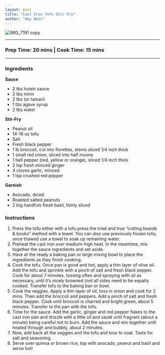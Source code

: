 ```yaml
---
layout: post
title: "Cast Iron Tofu Stir Fry"
author: "Amy Neis"
---
```


![IMG_7191 copy](https://user-images.githubusercontent.com/18628685/116429899-f137ba80-a80b-11eb-91bb-be95262596f6.JPG)

---
### Prep Time: 20 mins | Cook Time: 15 mins
---

### Ingredients

**Sauce**
- 2 tbs hoisin sauce
- 2 tbs mirin
- 2 tbs (or tamari)
- 1 tbs agave syrup
- 2 tbs water

**Stir-Fry**
- Peanut oil 
- 14-16 oz tofu
- Salt
- Fresh black pepper
- 1 lb broccoli, cut into florettes, stems sliced 1/4 inch thick
- 1 small red onion, sliced into half moons
- 1 bell pepper (red, yellow or orange), sliced 1/4 inch thick
- 2 tsp fresh minced ginger
- 4 cloves garlic, minced
- 1 tsp crushed red pepper 

**Garnish**
- Avocado, diced
- Roasted salted peanuts
- 2 big handfuls fresh basil, thinly sliced

### Instructions 

1.	Press the tofu either with a tofu press the tried and true “cutting boards & books” method with a towel. You can also use previously frozen tofu; once thawed use a towel to soak up remaining water.
2.	Preheat the cast iron over medium-high heat. In the meantime, mix together the sauce ingredients and set aside.
3.	Have at the ready a baking pan or large mixing bowl to place the ingredients as they finish cooking. 
4.	Cook the tofu. Once pan is good and hot, apply a thin layer of olive oil. Add the tofu and sprinkle with a pinch of salt and fresh black pepper. Cook for about 7 minutes, tossing often and spraying with oil as necessary, until it’s nicely browned (not all sides need to be equally cooked. Transfer tofu to the baking ban or bowl.
5.	Cook the veggies. Apply a thin layer of oil, toss in onion and cook for 2 mins. Then add the broccoli and peppers. Add a pinch of salt and fresh black pepper. Cook until broccoli is charred and bright green, about 5 minutes. Transfer to the pan with the tofu.
6.	Time for the sauce. Add the garlic, ginger and red pepper flakes to the cast iron pan and drizzle with a little oil and sauté until fragrant (about a minute) being careful not to burn. Add the sauce and mix together until heated through and bubbly, about 2 minutes.
7.	Now, add back all the veggies and the tofu and toss to coat. Taste for salt and seasoning.
8.	Serve over quinoa or brown rice, top with avocado, peanut and basil and serve hot!

